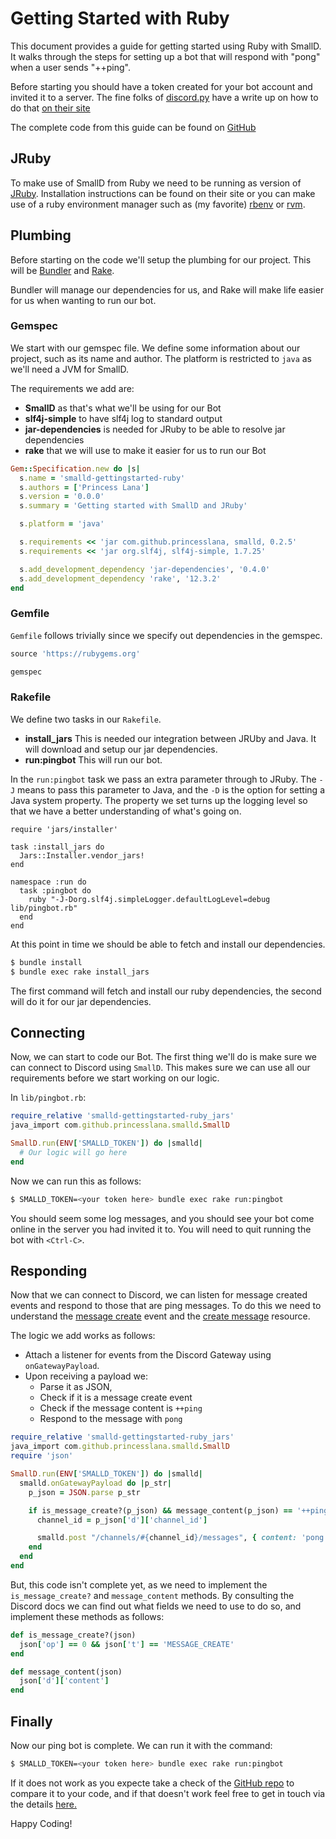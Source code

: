 # Getting Started with Ruby

This document provides a guide for getting started using Ruby with SmallD.
It walks through the steps for setting up a bot that will respond with "pong" when a
user sends "++ping".

Before starting you should have a token created for your bot account and invited it
to a server.
The fine folks of [discord.py](https://discordpy.readthedocs.io/) have a write up on how to do that [on their site](https://discordpy.readthedocs.io/en/latest/discord.html)

The complete code from this guide can be found on [GitHub](https://github.com/princesslana/smalld-gettingstarted/tree/master/ruby)


## JRuby

To make use of SmallD from Ruby we need to be running as version of [JRuby](https://jruby.org).
Installation instructions can be found on their site or you can make use of a
ruby environment manager such as (my favorite) [rbenv](https://github.com/rbenv/rbenv) or [rvm](https://rvm.io).


## Plumbing

Before starting on the code we'll setup the plumbing for our project.
This will be [Bundler](https://bundler.io) and [Rake](https://ruby.github.io/rake/).

Bundler will manage our dependencies for us, and Rake will make life easier for us when wanting
to run our bot.

### Gemspec

We start with our gemspec file.
We define some information about our project, such as its name and author.
The platform is restricted to `java` as we'll need a JVM for SmallD.

The requirements we add are:

* **SmallD** as that's what we'll be using for our Bot
* **slf4j-simple** to have slf4j log to standard output
* **jar-dependencies** is needed for JRuby to be able to resolve jar dependencies
* **rake** that we will use to make it easier for us to run our Bot

```ruby
Gem::Specification.new do |s|
  s.name = 'smalld-gettingstarted-ruby'
  s.authors = ['Princess Lana']
  s.version = '0.0.0'
  s.summary = 'Getting started with SmallD and JRuby'

  s.platform = 'java'

  s.requirements << 'jar com.github.princesslana, smalld, 0.2.5'
  s.requirements << 'jar org.slf4j, slf4j-simple, 1.7.25'

  s.add_development_dependency 'jar-dependencies', '0.4.0'
  s.add_development_dependency 'rake', '12.3.2'
end
```

### Gemfile

`Gemfile` follows trivially since we specify out dependencies in the gemspec.

```ruby
source 'https://rubygems.org'

gemspec
```

### Rakefile

We define two tasks in our `Rakefile`.

* **install_jars** This is needed our integration between JRUby and Java. It will download and setup
    our jar dependencies.
* **run:pingbot** This will run our bot.

In the `run:pingbot` task we pass an extra parameter through to JRuby.
The `-J` means to pass this parameter to Java, and the `-D` is the option for setting a
Java system property. The property we set turns up the logging level so that we have a better
understanding of what's going on.

```
require 'jars/installer'

task :install_jars do
  Jars::Installer.vendor_jars!
end

namespace :run do
  task :pingbot do
    ruby "-J-Dorg.slf4j.simpleLogger.defaultLogLevel=debug lib/pingbot.rb"
  end
end
```

At this point in time we should be able to fetch and install our dependencies.

```bash
$ bundle install
$ bundle exec rake install_jars
```

The first command will fetch and install our ruby dependencies, the second will do it for our
jar dependencies.

## Connecting

Now, we can start to code our Bot.
The first thing we'll do is make sure we can connect to Discord using `SmallD`.
This makes sure we can use all our requirements before we start working on our logic.

In `lib/pingbot.rb`:

```ruby
require_relative 'smalld-gettingstarted-ruby_jars'
java_import com.github.princesslana.smalld.SmallD

SmallD.run(ENV['SMALLD_TOKEN']) do |smalld|
  # Our logic will go here
end
```

Now we can run this as follows:

```bash
$ SMALLD_TOKEN=<your token here> bundle exec rake run:pingbot
```

You should seem some log messages, and you should see your bot come online in the server
you had invited it to.
You will need to quit running the bot with `<Ctrl-C>`.

## Responding

Now that we can connect to Discord, we can listen for message created events and respond to those
that are ping messages.
To do this we need to understand the [message create](https://discord.com/developers/docs/topics/gateway#message-create) event and the [create message](https://discord.com/developers/docs/resources/channel#create-message) resource.

The logic we add works as follows:

* Attach a listener for events from the Discord Gateway using `onGatewayPayload`.
* Upon receiving a payload we:
    * Parse it as JSON,
    * Check if it is a message create event
    * Check if the message content is `++ping`
    * Respond to the message with `pong`

```ruby
require_relative 'smalld-gettingstarted-ruby_jars'
java_import com.github.princesslana.smalld.SmallD
require 'json'

SmallD.run(ENV['SMALLD_TOKEN']) do |smalld|
  smalld.onGatewayPayload do |p_str|
    p_json = JSON.parse p_str

    if is_message_create?(p_json) && message_content(p_json) == '++ping'
      channel_id = p_json['d']['channel_id']

      smalld.post "/channels/#{channel_id}/messages", { content: 'pong' }.to_json 
    end
  end
end
```

But, this code isn't complete yet, as we need to implement the `is_message_create?` and
`message_content` methods.
By consulting the Discord docs we can find out what fields we need to use to do so,
and implement these methods as follows:

```ruby
def is_message_create?(json)
  json['op'] == 0 && json['t'] == 'MESSAGE_CREATE'
end

def message_content(json)
  json['d']['content']
end
```

## Finally

Now our ping bot is complete. We can run it with the command:

```bash
$ SMALLD_TOKEN=<your token here> bundle exec rake run:pingbot
```

If it does not work as you expecte take a check of the [GitHub repo](https://github.com/princesslana/smalld-gettingstarted/tree/master/ruby) to compare it to your code, and if that doesn't work feel free to get in touch via the details [here.](https://github.com/princesslana/smalld/blob/master/CONTRIBUTING.md)

Happy Coding!

